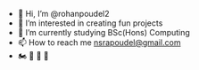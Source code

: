 - 👋 Hi, I’m @rohanpoudel2
- 👀 I’m interested in creating fun projects
- 🌱 I’m currently studying BSc(Hons) Computing
- 📫 How to reach me nsrapoudel@gmail.com
- 🏍 🚗 🎸 🐷

<!---
rohanpoudel2/rohanpoudel2 is a ✨ special ✨ repository because its `README.md` (this file) appears on your GitHub profile.
You can click the Preview link to take a look at your changes.
--->
